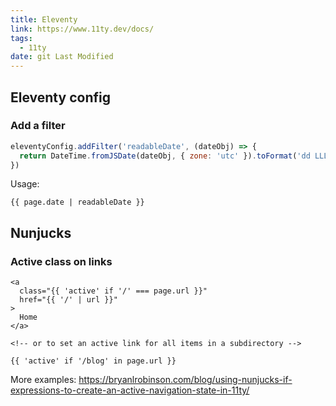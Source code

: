 ```yaml
---
title: Eleventy
link: https://www.11ty.dev/docs/
tags:
  - 11ty
date: git Last Modified
---
```


## Eleventy config

### Add a filter

```js
eleventyConfig.addFilter('readableDate', (dateObj) => {
  return DateTime.fromJSDate(dateObj, { zone: 'utc' }).toFormat('dd LLL, yyyy')
})
```

Usage:

```liquid
{{ page.date | readableDate }}
```

## Nunjucks

### Active class on links

```liquid
<a
  class="{{ 'active' if '/' === page.url }}"
  href="{{ '/' | url }}"
>
  Home
</a>

<!-- or to set an active link for all items in a subdirectory -->

{{ 'active' if '/blog' in page.url }}
```

More examples: https://bryanlrobinson.com/blog/using-nunjucks-if-expressions-to-create-an-active-navigation-state-in-11ty/
